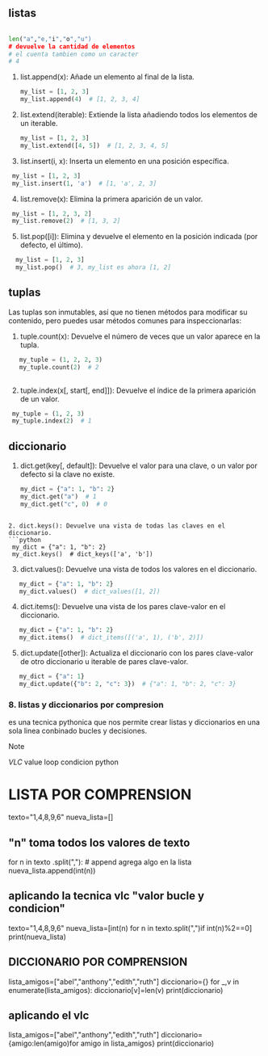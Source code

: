 ## listas
```python

len("a","e,"i","o","u")
# devuelve la cantidad de elementos 
# el cuenta tambien como un caracter
# 4
```
1. list.append(x): Añade un elemento al final de la lista.
   ```python
   my_list = [1, 2, 3]
   my_list.append(4)  # [1, 2, 3, 4]
    ```   
2. list.extend(iterable): Extiende la lista añadiendo todos los elementos de un iterable.
   ```python
   my_list = [1, 2, 3]
   my_list.extend([4, 5])  # [1, 2, 3, 4, 5]
   ```
3. list.insert(i, x): Inserta un elemento en una posición específica.
  ```python
   my_list = [1, 2, 3]
   my_list.insert(1, 'a')  # [1, 'a', 2, 3]
  ```    

4. list.remove(x): Elimina la primera aparición de un valor.
  ```python
   my_list = [1, 2, 3, 2]
   my_list.remove(2)  # [1, 3, 2]
  ```    

5. list.pop([i]): Elimina y devuelve el elemento en la posición indicada (por defecto, el último).
 ```python
   my_list = [1, 2, 3]
   my_list.pop()  # 3, my_list es ahora [1, 2]
  ```    
## tuplas
Las tuplas son inmutables, así que no tienen métodos para modificar su contenido, pero puedes usar métodos comunes para inspeccionarlas:

1. tuple.count(x): Devuelve el número de veces que un valor aparece en la tupla.
```python
   my_tuple = (1, 2, 2, 3)
   my_tuple.count(2)  # 2
   
 ```  
2. tuple.index(x[, start[, end]]): Devuelve el índice de la primera aparición de un valor.
  ```python
   my_tuple = (1, 2, 3)
   my_tuple.index(2)  # 1
   ```   
## diccionario
1. dict.get(key[, default]): Devuelve el valor para una clave, o un valor por defecto si la clave no existe.
   ```python
   my_dict = {"a": 1, "b": 2}
   my_dict.get("a")  # 1
   my_dict.get("c", 0)  # 0
  ```     

2. dict.keys(): Devuelve una vista de todas las claves en el diccionario.
```python
   my_dict = {"a": 1, "b": 2}
   my_dict.keys()  # dict_keys(['a', 'b'])
  ```  

3. dict.values(): Devuelve una vista de todos los valores en el diccionario.
```python
   my_dict = {"a": 1, "b": 2}
   my_dict.values()  # dict_values([1, 2])
 ```     

4. dict.items(): Devuelve una vista de los pares clave-valor en el diccionario.
```python
   my_dict = {"a": 1, "b": 2}
   my_dict.items()  # dict_items([('a', 1), ('b', 2)])
 ```   

5. dict.update([other]): Actualiza el diccionario con los pares clave-valor de otro diccionario u iterable de pares clave-valor.
```python
   my_dict = {"a": 1}
   my_dict.update({"b": 2, "c": 3})  # {"a": 1, "b": 2, "c": 3}
```

### 8. listas y diccionarios por compresion
es una tecnica pythonica que nos permite crear listas y diccionarios en una sola linea conbinado bucles y decisiones.
>[!NOTE]
> *VLC* value loop condicion
python
# LISTA POR COMPRENSION
texto="1,4,8,9,6"
nueva_lista=[]
## "n" toma todos los valores de texto
for n in texto .split(","):
    # append agrega algo en la lista
    nueva_lista.append(int(n))
## aplicando la tecnica vlc "valor bucle y condicion"
texto="1,4,8,9,6"
nueva_lista=[int(n) for n in texto.split(",")if int(n)%2==0]
print(nueva_lista)
## DICCIONARIO POR COMPRENSION
lista_amigos=["abel","anthony","edith","ruth"]
diccionario={}
for _,v in enumerate(lista_amigos):
    diccionario[v]=len(v)
print(diccionario)
## aplicando el vlc
lista_amigos=["abel","anthony","edith","ruth"]
diccionario={amigo:len(amigo)for amigo in lista_amigos}
print(diccionario)
